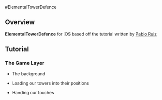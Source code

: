 #ElementalTowerDefence

## Overview

**ElementalTowerDefence** for iOS based off the tutorial written by [Pablo Ruiz](http://www.raywenderlich.com/37701/how-to-make-a-tower-defense-game-tutorial)

## Tutorial

### The Game Layer

* The background

* Loading our towers into their positions

* Handing our touches
